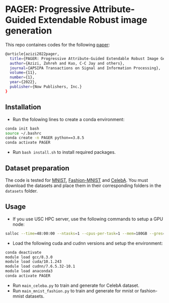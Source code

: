 # PAGER: Progressive Attribute-Guided Extendable Robust image generation

This repo containes codes for the following [paper](https://arxiv.org/abs/2206.00162):
```sh
@article{azizi2022pager,
  title={PAGER: Progressive Attribute-Guided Extendable Robust Image Generation},
  author={Azizi, Zohreh and Kuo, C-C Jay and others},
  journal={APSIPA Transactions on Signal and Information Processing},
  volume={11},
  number={1},
  year={2022},
  publisher={Now Publishers, Inc.}
}
```

## Installation
- Run the folowing lines to create a conda environment: 
```sh
conda init bash
source ~/.bashrc
conda create -n PAGER python==3.8.5
conda activate PAGER
```
- Run `bash install.sh` to install required packages.

## Dataset preparation
The code is tested for [MNIST](http://yann.lecun.com/exdb/mnist/), [Fashion-MNIST](https://github.com/zalandoresearch/fashion-mnist) and [CelebA](https://mmlab.ie.cuhk.edu.hk/projects/CelebA.html).
You must download the datasets and place them in their corresponding folders in the `datasets` folder.

## Usage
- If you use USC HPC server, use the following commands to setup a GPU node:
```sh
salloc --time=48:00:00 --ntasks=1 --cpus-per-task=1 --mem=180GB --gres=gpu:v100:1 --partition=gpu
```
- Load the following cuda and cudnn versions and setup the environment:
```sh
conda deactivate
module load gcc/8.3.0
module load cuda/10.1.243
module load cudnn/7.6.5.32-10.1
module load anaconda3
conda activate PAGER
```
- Run `main_celeba.py` to train and generate for CelebA dataset.
- Run `main_mnist_fashion.py` to train and generate for mnist or fashion-mnist datasets. 

